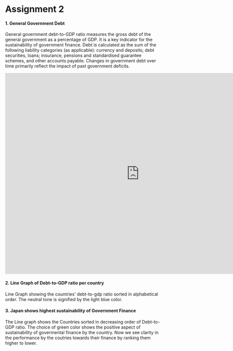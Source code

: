 # Assignment 2 

#### 1. General Government Debt
General government debt-to-GDP ratio measures the gross debt of the general government as a percentage of GDP. It is a key indicator for the sustainability of government finance. Debt is calculated as the sum of the following liability categories (as applicable): currency and deposits; debt securities, loans; insurance, pensions and standardised guarantee schemes, and other accounts payable. Changes in government debt over time primarily reflect the impact of past government deficits.
<iframe src="https://data.oecd.org/chart/6Blf" width="860" height="645" style="border: 0" mozallowfullscreen="true" webkitallowfullscreen="true" allowfullscreen="true"><a href="https://data.oecd.org/chart/6Blf" target="_blank">OECD Chart: General government debt, Total, % of GDP, Annual, 2020</a></iframe>

#### 2. Line Graph of Debt-to-GDP ratio per country 
Line Graph showing the countries' debt-to-gdp ratio sorted in alphabetical order. The neutral tone is signified by the light blue color. 
<div class="flourish-embed flourish-chart" data-src="visualisation/8564788"><script src="https://public.flourish.studio/resources/embed.js"></script></div>

#### 3. Japan shows highest sustainability of Government Finance
The Line graph shows the Countries sorted in decreasing order of Debt-to-GDP ratio. The choice of green color shows the positive aspect of sustainability of govermental finance by the country. Now we see clarity in the performance by the coutries towards their finance by ranking them higher to lower. 
<div class="flourish-embed flourish-chart" data-src="visualisation/8564970"><script src="https://public.flourish.studio/resources/embed.js"></script></div>
